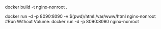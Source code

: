 docker build -t nginx-nonroot .


docker run -d -p 8090:8090 -v $(pwd)/html:/var/www/html nginx-nonroot
#Run Without Volume:
docker run -d -p 8090:8090 nginx-nonroot

